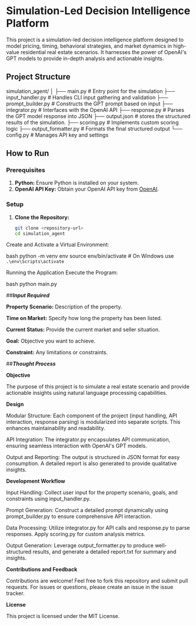 # Simulation-Led Decision Intelligence Platform

This project is a simulation-led decision intelligence platform designed to model pricing, timing, behavioral strategies, and market dynamics in high-value residential real estate scenarios. It harnesses the power of OpenAI's GPT models to provide in-depth analysis and actionable insights.

## Project Structure

simulation_agent/
│
├── main.py # Entry point for the simulation
├── input_handler.py # Handles CLI input gathering and validation
├── prompt_builder.py # Constructs the GPT prompt based on input
├── integrator.py # Interfaces with the OpenAI API
├── response.py # Parses the GPT model response into JSON
├── output.json # stores the structured results of the simulation. 
├── scoring.py # Implements custom scoring logic
├── output_formatter.py # Formats the final structured output
└── config.py # Manages API key and settings


## How to Run

### Prerequisites

1. **Python:** Ensure Python is installed on your system.
2. **OpenAI API Key:** Obtain your OpenAI API key from [OpenAI](https://platform.openai.com/).

### Setup

1. **Clone the Repository:**

   ```bash
   git clone <repository-url>
   cd simulation_agent
Create and Activate a Virtual Environment:

bash
python -m venv env
source env/bin/activate     # On Windows use `.\env\Scripts\activate`

Running the Application
Execute the Program:

bash
python main.py

##***Input Required***

**Property Scenario:** Description of the property.

**Time on Market:** Specify how long the property has been listed. 

**Current Status:** Provide the current market and seller situation.

**Goal:** Objective you want to achieve.

**Constraint:** Any limitations or constraints.




##***Thought Process***

**Objective**

The purpose of this project is to simulate a real estate scenario and provide actionable insights using natural language processing capabilities.

**Design**

Modular Structure:
Each component of the project (input handling, API interaction, response parsing) is modularized into separate scripts. This enhances maintainability and readability.

API Integration:
The integrator.py encapsulates API communication, ensuring seamless interaction with OpenAI's GPT models.

Output and Reporting:
The output is structured in JSON format for easy consumption. A detailed report is also generated to provide qualitative insights.

**Development Workflow**

Input Handling:
Collect user input for the property scenario, goals, and constraints using input_handler.py.

Prompt Generation:
Construct a detailed prompt dynamically using prompt_builder.py to ensure comprehensive API interaction.

Data Processing:
Utilize integrator.py for API calls and response.py to parse responses. Apply scoring.py for custom analysis metrics.

Output Generation:
Leverage output_formatter.py to produce well-structured results, and generate a detailed report.txt for summary and insights.

**Contributions and Feedback**

Contributions are welcome! Feel free to fork this repository and submit pull requests. For issues or questions, please create an issue in the issue tracker.

**License**

This project is licensed under the MIT License.
